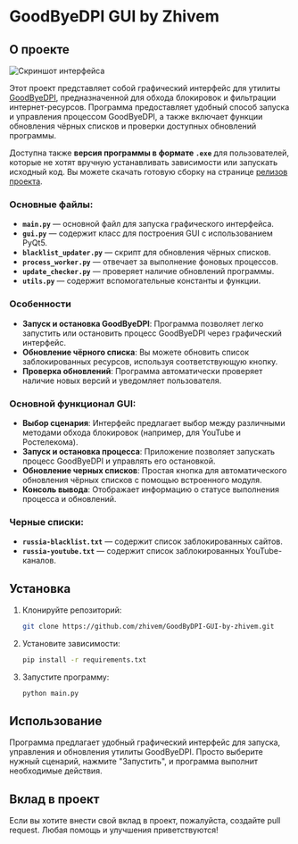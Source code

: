 # GoodByeDPI GUI by Zhivem

## О проекте

![Скриншот интерфейса](https://github.com/user-attachments/assets/b8719486-9a0e-4e92-a371-36de39f52d64)

Этот проект представляет собой графический интерфейс для утилиты [GoodByeDPI](https://github.com/ValdikSS/GoodbyeDPI/releases), предназначенной для обхода блокировок и фильтрации интернет-ресурсов. Программа предоставляет удобный способ запуска и управления процессом GoodByeDPI, а также включает функции обновления чёрных списков и проверки доступных обновлений программы.

Доступна также **версия программы в формате `.exe`** для пользователей, которые не хотят вручную устанавливать зависимости или запускать исходный код. Вы можете скачать готовую сборку на странице [релизов проекта](https://github.com/zhivem/GoodByDPI-GUI-by-zhivem/releases).

### Основные файлы:

- **`main.py`** — основной файл для запуска графического интерфейса.
- **`gui.py`** — содержит класс для построения GUI с использованием PyQt5.
- **`blacklist_updater.py`** — скрипт для обновления чёрных списков.
- **`process_worker.py`** — отвечает за выполнение фоновых процессов.
- **`update_checker.py`** — проверяет наличие обновлений программы.
- **`utils.py`** — содержит вспомогательные константы и функции.

### Особенности

- **Запуск и остановка GoodByeDPI**: Программа позволяет легко запустить или остановить процесс GoodByeDPI через графический интерфейс.
- **Обновление чёрного списка**: Вы можете обновить список заблокированных ресурсов, используя соответствующую кнопку.
- **Проверка обновлений**: Программа автоматически проверяет наличие новых версий и уведомляет пользователя.

### Основной функционал GUI:

- **Выбор сценария**: Интерфейс предлагает выбор между различными методами обхода блокировок (например, для YouTube и Ростелекома).
- **Запуск и остановка процесса**: Приложение позволяет запускать процесс GoodByeDPI и управлять его остановкой.
- **Обновление черных списков**: Простая кнопка для автоматического обновления чёрных списков с помощью встроенного модуля.
- **Консоль вывода**: Отображает информацию о статусе выполнения процесса и обновлений.

### Черные списки:

- **`russia-blacklist.txt`** — содержит список заблокированных сайтов.
- **`russia-youtube.txt`** — содержит список заблокированных YouTube-каналов.

## Установка

1. Клонируйте репозиторий:

    ```bash
    git clone https://github.com/zhivem/GoodByDPI-GUI-by-zhivem.git
    ```

2. Установите зависимости:

    ```bash
    pip install -r requirements.txt
    ```

3. Запустите программу:

    ```bash
    python main.py
    ```

## Использование

Программа предлагает удобный графический интерфейс для запуска, управления и обновления утилиты GoodByeDPI. Просто выберите нужный сценарий, нажмите "Запустить", и программа выполнит необходимые действия.

## Вклад в проект

Если вы хотите внести свой вклад в проект, пожалуйста, создайте pull request. Любая помощь и улучшения приветствуются!
